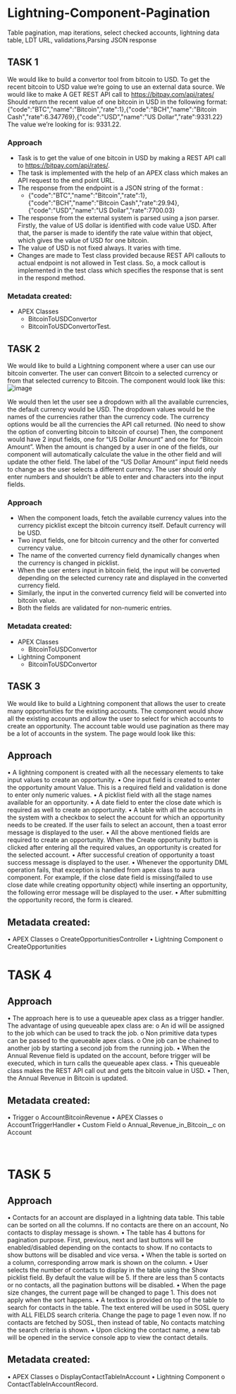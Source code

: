 # Lightning-Component-Pagination
Table pagination, map iterations, select checked accounts, lightning data table, LDT URL, validations,Parsing JSON response

## TASK 1
We would like to build a convertor tool from bitcoin to USD.
To get the recent bitcoin to USD value we’re going to use an external data source.
We would like to make A GET REST API call to https://bitpay.com/api/rates/
Should return the recent value of one bitcoin in USD in the following format:
{"code":"BTC","name":"Bitcoin","rate":1},{"code":"BCH","name":"Bitcoin Cash","rate":6.347769},{"code":"USD","name":"US Dollar","rate":9331.22}
The value we’re looking for is: 9331.22.
### Approach
- Task is to get the value of one bitcoin in USD by making a REST API call to https://bitpay.com/api/rates/.  
- The task is implemented with the help of an APEX class which makes an API request to the end point URL. 
- The response from the endpoint is a JSON string of the format :
  - {"code":"BTC","name":"Bitcoin","rate":1},{"code":"BCH","name":"Bitcoin Cash","rate":29.94},{"code":"USD","name":"US Dollar","rate":7700.03}
- The response from the external system is parsed using a json parser. Firstly, the value of US dollar is identified with code value USD. After that, the parser is made to identify the rate value within that object, which gives the value of USD for one bitcoin.
- The value of USD is not fixed always. It varies with time.
- Changes are made to Test class provided because REST API callouts to actual endpoint is not allowed in Test class. So, a mock callout is implemented in the test class which specifies the response that is sent in the respond method.

### Metadata created:
- APEX Classes
  - BitcoinToUSDConvertor
  - BitcoinToUSDConvertorTest.


## TASK 2
We would like to build a Lightning component where a user can use our bitcoin converter. The user can convert Bitcoin to a selected currency or from that selected currency to Bitcoin.
The component would look like this:
![image](https://user-images.githubusercontent.com/20809248/77335283-d9932600-6d1d-11ea-86e7-39de20f3ebce.png)

We would then let the user see a dropdown with all the available currencies, the default currency would be USD. The dropdown values would be the names of the currencies rather than the currency code.
The currency options would be all the currencies the API call returned. (No need to show the option of converting bitcoin to bitcoin of course)
Then, the component would have 2 input fields, one for “US Dollar Amount” and one for “Bitcoin Amount”. When the amount is changed by a user in one of the fields, our component will automatically calculate the value in the other field and will update the other field.
The label of the “US Dollar Amount” input field needs to change as the user selects a different currency. The user should only enter numbers and shouldn’t be able to enter and characters into the input fields.

### Approach
- When the component loads, fetch the available currency values into the currency picklist except the bitcoin currency itself. Default currency will be USD.
- Two input fields, one for bitcoin currency and the other for converted currency value.
- The name of the converted currency field dynamically changes when the currency is changed in picklist.
- When the user enters input in bitcoin field, the input will be converted depending on the selected currency rate and displayed in the converted currency field.
- Similarly, the input in the converted currency field will be converted into bitcoin value.
- Both the fields are validated for non-numeric entries.

### Metadata created:
- APEX Classes
  - BitcoinToUSDConvertor
- Lightning Component
  - BitcoinToUSDConvertor

## TASK 3
We would like to build a Lightning component that allows the user to create many opportunities for the existing accounts.
The component would show all the existing accounts and allow the user to select for which accounts to create an opportunity.
The account table would use pagination as there may be a lot of accounts in the system.
The page would look like this:

## Approach
•	A lightning component is created with all the necessary elements to take input values to create an opportunity.
•	One input field is created to enter the opportunity amount Value. This is a required field and validation is done to enter only numeric values.
•	A picklist field with all the stage names available for an opportunity.
•	A date field to enter the close date which is required as well to create an opportunity.
•	A table with all the accounts in the system with a checkbox to select the account for which an opportunity needs to be created. If the user fails to select an account, then a toast error message is displayed to the user.
•	All the above mentioned fields are required to create an opportunity. When the Create opportunity button is clicked after entering all the required values, an opportunity is created for the selected account. 
•	After successful creation of opportunity a toast success message is displayed to the user.
•	Whenever the opportunity DML operation fails, that exception is handled from apex class to aura component. For example, if the close date field is missing(failed to use close date while creating opportunity object) while inserting an opportunity, the following error message will be displayed to the user.
•	After submitting the opportunity record, the form is cleared.

## Metadata created:
•	APEX Classes
  o	CreateOpportunitiesController
•	Lightning Component
  o	CreateOpportunities


# TASK 4

## Approach
•	The approach here is to use a queueable apex class as a trigger handler. The advantage of using queueable apex class are:
o	An id will be assigned to the job which can be used to track the job.
o	Non primitive data types can be passed to the queueable apex class.
o	One job can be chained to another job by starting a second job from the running job.
•	When the Annual Revenue field is updated on the account, before trigger will be executed, which in turn calls the queueable apex class.
•	This queueable class makes the REST API call out and gets the bitcoin value in USD.
•	Then, the Annual Revenue in Bitcoin is updated.

## Metadata created:
•	Trigger
o	AccountBitcoinRevenue
•	APEX Classes
o	AccountTriggerHandler
•	Custom Field
o	Annual_Revenue_in_Bitcoin__c on Account



 
# TASK 5

## Approach
•	Contacts for an account are displayed in a lightning data table. This table can be sorted on all the columns. If no contacts are there on an account, No contacts to display message is shown.
•	The table has 4 buttons for pagination purpose. First, previous, next and last buttons will be enabled/disabled depending on the contacts to show. If no contacts to show buttons will be disabled and vice versa.
•	When the table is sorted on a column, corresponding arrow mark is shown on the column.
•	User selects the number of contacts to display in the table using the Show picklist field. By default the value will be 5. If there are less than 5 contacts or no contacts, all the pagination buttons will be disabled. 
•	When the page size changes, the current page will be changed to page 1. 	This does not apply when the sort happens.
•	A textbox is provided on top of the table to search for contacts in the table. The text entered will be used in SOSL query with ALL FIELDS search criteria. Change the page to page 1 even now. If no contacts are fetched by SOSL, then instead of table, No contacts matching the search criteria is shown.
•	Upon clicking the contact name, a new tab will be opened in the service console app to view the contact details.

## Metadata created:
•	APEX Classes
o	DisplayContactTableInAccount
•	Lightning Component
o	ContactTableInAccountRecord.


